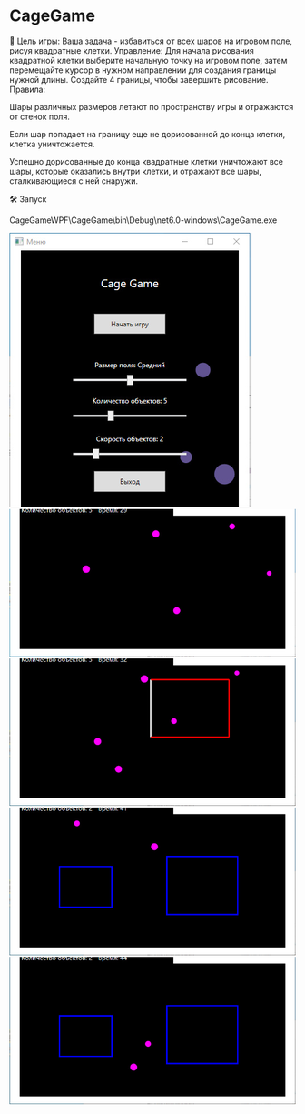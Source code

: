 # CageGame

📜
<h21>Цель игры: Ваша задача - избавиться от всех шаров на игровом поле, рисуя квадратные клетки.</h21>
<h21>Управление: Для начала рисования квадратной клетки выберите начальную точку на игровом поле, затем перемещайте курсор в нужном направлении для создания границы нужной длины. Создайте 4 границы, чтобы завершить рисование.</h21>
<h21>Правила:</h21>

<p>Шары различных размеров летают по пространству игры и отражаются от стенок поля.</p>
<p>Если шар попадает на границу еще не дорисованной до конца клетки, клетка уничтожается.</p>
<p>Успешно дорисованные до конца квадратные клетки уничтожают все шары, которые оказались внутри клетки, и отражают все шары, сталкивающиеся с ней снаружи.</p>

<h21>🛠️ Запуск</h21>
<p>    CageGameWPF\CageGame\bin\Debug\net6.0-windows\CageGame.exe</p>

![Изображение](https://github.com/BlackKronos2/CageGameWPF/blob/main/Images/1.jpg)
![Изображение](https://github.com/BlackKronos2/CageGameWPF/blob/main/Images/2.jpg)
![Изображение](https://github.com/BlackKronos2/CageGameWPF/blob/main/Images/3.jpg)
![Изображение](https://github.com/BlackKronos2/CageGameWPF/blob/main/Images/4.jpg)
![Изображение](https://github.com/BlackKronos2/CageGameWPF/blob/main/Images/5.jpg)